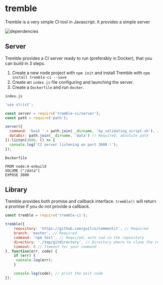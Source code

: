 # tremble
Tremble is a very simple CI tool in Javascript. It provides a simple server

![dependencies](https://david-dm.org/guilro/tremble.svg)

## Server

Tremble provides a CI server ready to run (preferably in Docker), that you
can build in 3 steps.

1. Create a new node project with `npm init` and install Tremble with `npm install tremble-ci --save`
2. Create an `index.js` file configuring and launching the server.
3. Create a `Dockerfile` and run `docker`.

`index.js`
```javascript
'use strict';

const server = require('tremble-ci/server');
const path = require('path');

server({
  command: 'bash ' + path.join(__dirname, 'my_validating_script.sh'), // Required. Do not forget to put absolute path for files not in your PATH
  dataDir: path.join(__dirname, 'data') // Required, absolute path
}).listen(3000, () => {
  console.log('CI server listening on port 3000 !');
});
```

`Dockerfile`
```
FROM node:4-onbuild
VOLUME ["/data"]
EXPOSE 3000
```

## Library

Tremble provides both promise and callback interface.
`tremble()` will return a promise if you do not provide a callback.

```javascript
const tremble = require('tremble-ci');

tremble({
    repository: 'https://github.com/guilro/commentit', // Required
    branch: 'master', // Required
    command: 'npm test', // Required, auto cwd in the repository
    directory: './tmp/gitdirectory', // Directory where to clone the repository, defaults to a tmp/<randomNumber> in the module directory, removed after test
    timeout: 0 // Timeout for your command
}, function(err, code) {
    if (err) {
     console.log(err);
    }

    console.log(code); // print the exit code
});
```
